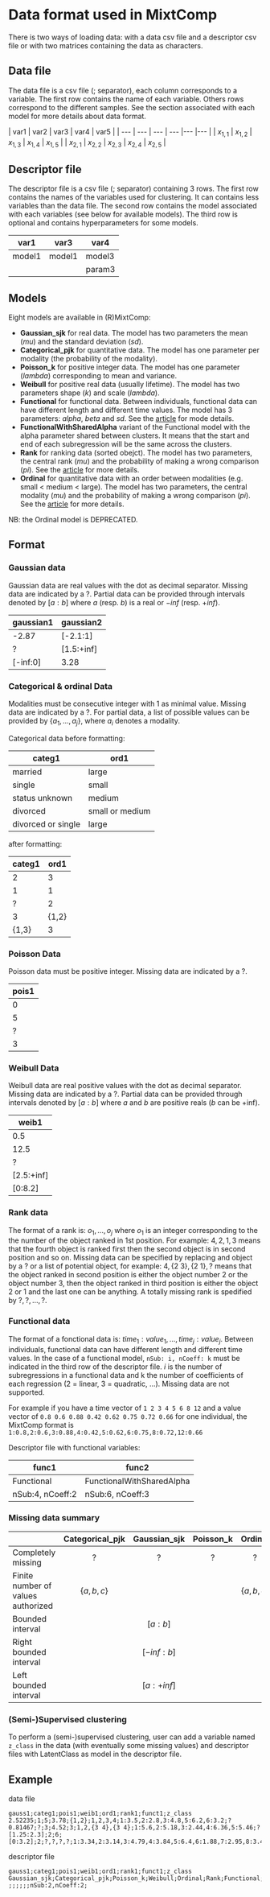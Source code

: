 # Data format used in MixtComp

There is two ways of loading data: with a data csv file and a descriptor csv file or with two matrices containing the data as characters.

## Data file

The data file is a csv file (; separator), each column corresponds to a variable. The first row contains the name of each variable.
Others rows correspond to the different samples. See the section associated with each model for more details about data format.

| var1 | var2 | var3 | var4 | var5 | 
| --- | --- | --- | --- |--- |--- |
| $`x_{1,1}`$ | $`x_{1,2}`$ | $`x_{1,3}`$ | $`x_{1,4}`$ | $`x_{1,5}`$ |
| $`x_{2,1}`$ | $`x_{2,2}`$ | $`x_{2,3}`$ | $`x_{2,4}`$ | $`x_{2,5}`$ |

## Descriptor file

The descriptor file is a csv file (; separator) containing 3 rows. The first row contains the names of the variables used for clustering. It can contains less variables than the data file.
The second row contains the model associated with each variables (see below for available models). The third row is optional and contains hyperparameters for some models.
 
| var1 | var3 | var4 | 
| --- | --- | --- | 
| model1 | model1 | model3 | 
|  |  | param3 | 

 
## Models

Eight models are available in (R)MixtComp: 

  - **Gaussian_sjk** for real data. The model has two parameters the mean (*mu*) and the standard deviation (*sd*).
  - **Categorical_pjk** for quantitative data. The model has one parameter per modality (the probability of the modality).
  - **Poisson_k** for positive integer data. The model has one parameter (*lambda*) corresponding to mean and variance.
  - **Weibull** for positive real data (usually lifetime). The model has two parameters shape (*k*) and scale (*lambda*).
  - **Functional** for functional data. Between individuals, functional data can have different length and different time values. The model has 3 parameters: *alpha*, *beta* and *sd*. See the [article](https://chamroukhi.users.lmno.cnrs.fr/papers/Chamroukhi-PWRM-JournalClassif-2016.pdf) for mode details.
  - **FunctionalWithSharedAlpha** variant of the Functional model with the alpha parameter shared between clusters. It means that the start and end of each subregression will be the same across the clusters.
  - **Rank** for ranking data (sorted obejct). The model has two parameters, the central rank (*mu*) and the probability of making a wrong comparison (*pi*). See the [article](https://hal.inria.fr/hal-00743384) for more details.
  - **Ordinal** for quantitative data with an order between modalities (e.g. small < medium < large). The model has two parameters, the central modality (*mu*) and the probability of making a wrong comparison (*pi*). See the [article](https://hal.inria.fr/hal-01052447) for more details.

NB: the Ordinal model is DEPRECATED.
 
## Format

### Gaussian data
Gaussian data are real values with the dot as decimal separator.
Missing data are indicated by a $`?`$. Partial data can be provided through intervals denoted by $`[a:b]`$ where $`a`$ (resp. $`b`$) is a real or $`-inf`$ (resp. $`+inf`$).

| gaussian1 | gaussian2 |
| --- | --- | 
| -2.87 | [-2.1:1] | 
| ? |  [1.5:+inf] |
| [-inf:0] | 3.28  | 


### Categorical & ordinal Data
Modalities must be consecutive integer with 1 as minimal value. Missing data are indicated by a $`?`$.
For partial data, a list of possible values can be provided by $`\{a_1,...,a_j\}`$, where $`a_i`$ denotes a modality.
 
Categorical data before formatting:

| categ1 | ord1 |
| --- | --- |
| married | large |
| single | small |
| status unknown | medium |
| divorced | small or medium |
| divorced or single | large |


after formatting:

| categ1 | ord1 |
| --- | --- |
| 2 | 3 | 
| 1 | 1 |
| ? | 2 |
| 3 | {1,2} |
| {1,3} | 3 |

### Poisson Data
Poisson data must be positive integer. Missing data are indicated by a $`?`$.

| pois1 |
| --- | 
| 0 |  
| 5 | 
| ? |
| 3 |

### Weibull Data
Weibull data are real positive values with the dot as decimal separator.
Missing data are indicated by a $`?`$. Partial data can be provided through intervals denoted by
$`[a:b]`$ where $`a`$ and $`b`$ are positive reals ($`b`$ can be +inf).

| weib1 |
| --- | 
| 0.5 |  
| 12.5 | 
| ? |
| [2.5:+inf] |
| [0:8.2] |


### Rank data
The format of a rank is: $`o_1,..., o_j`$ where $`o_1`$ is an integer corresponding to the the number of the object ranked in 1st position.
For example: $`4,2,1,3`$ means that the fourth object is ranked first then the second object is in second position and so on.
Missing data can be specified by replacing and object by a $`?`$ or a list of potential object, for example: $`4, \{2~3\}, \{2~1\}, ?`$ means that
the object ranked in second position is either the object number 2 or the object number 3, then the object ranked in third position is either the object 2 or 1 and the last one can be anything.
A totally missing rank is spedified by $`?,?,...,?`$.

### Functional data
The format of a fonctional data is: $`time_1:value_1,..., time_j:value_j`$. Between individuals, functional data can have different length and different time values.
In the case of a functional model, `nSub: i, nCoeff: k` must be indicated in the third row of the descriptor file.
$`i`$ is the number of subregressions in a functional data and k the number of coefficients of each regression (2 = linear, 3 = quadratic, ...). Missing data are not supported.

For example if you have a time vector of `1 2 3 4 5 6 8 12` and a value vector of `0.8 0.6 0.88 0.42 0.62 0.75 0.72 0.66` for one individual, the MixtComp format is `1:0.8,2:0.6,3:0.88,4:0.42,5:0.62,6:0.75,8:0.72,12:0.66`

Descriptor file with functional variables:

| func1 | func2 |  
| --- | --- |  
| Functional | FunctionalWithSharedAlpha | 
|  nSub:4, nCoeff:2 | nSub:6, nCoeff:3 |  

### Missing data summary

|                                     | Categorical_pjk | Gaussian_sjk | Poisson_k  | Ordinal       | Weibull      |     Rank                 | Functional |  LatentClass  |
| ----------------------------------- | :-------------: | :----------: | :--------: | :-----------: | :----------: | :----------------------: | :--------: | :-----------: |
| Completely missing                  |  $`?`$          |  $`?`$       |  $`?`$     | $`?`$         | $`?`$        |  $`?,?,?,?`$             |            | $`?`$         | 
| Finite number of values authorized  |  $`\{a,b,c\}`$  |              |            | $`\{a,b,c\}`$ |              |  $`4,\{1 2\},3,\{1 2\}`$ |            | $`\{a,b,c\}`$ |
| Bounded interval                    |                 |  $`[a:b]`$   |            |               | $`[a:b]`$    |                          |            |               |
| Right bounded interval              |                 | $`[-inf:b]`$ |            |               | $`[0:b]`$    |                          |            |               | 
| Left bounded interval               |                 | $`[a:+inf]`$ |            |               | $`[a:+inf]`$ |                          |            |               |


### (Semi-)Supervised clustering
To perform a (semi-)supervised clustering, user can add a variable named `z_class` in the data (with eventually some missing values) and descriptor files with LatentClass as model in the descriptor file.


## Example

data file
```
gauss1;categ1;pois1;weib1;ord1;rank1;funct1;z_class
2.52235;1;5;3.78;{1,2};1,2,3,4;1:3.5,2:2.8,3:4.8,5:6.2,6:3.2;?
0.81467;?;3;4.52;3;1,2,{3 4},{3 4};1:5.6,2:5.18,3:2.44,4:6.36,5:5.46;?
[1.25:2.3];2;6;[0:3.2];2;?,?,?,?;1:3.34,2:3.14,3:4.79,4:3.84,5:6.4,6:1.88,7:2.95,8:3.44,9:4.04,10:1.88
```

descriptor file
```
gauss1;categ1;pois1;weib1;ord1;rank1;funct1;z_class
Gaussian_sjk;Categorical_pjk;Poisson_k;Weibull;Ordinal;Rank;Functional;LatentClass
;;;;;;nSub:2,nCoeff:2;
```